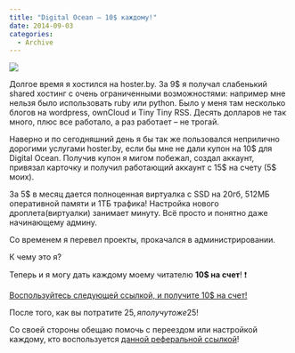 ```yaml
---
title: "Digital Ocean – 10$ каждому!"
date: 2014-09-03
categories:
  - Archive
---
```


[![](digital-ocean.jpg)](https://www.digitalocean.com/?refcode=bdf58ebe8365)

Долгое время я хостился на hoster.by. За 9$ я получал слабенький shared хостинг с очень ограниченными возможностями: например мне нельзя было использовать ruby или python. Было у меня там несколько блогов на wordpress, ownCloud и Tiny Tiny RSS. Десять долларов не так много, плюс все работало, а раз работает – не трогай.

Наверно и по сегодняшний день я бы так же пользовался неприлично дорогими услугами hoster.by, если бы мне не дали купон на 10$ для Digital Ocean. Получив купон я мигом побежал, создал аккаунт, привязал карточку и получил работающий аккаунт с 15$ на счету (5$ моих).

За 5$ в месяц дается полноценная виртуалка с SSD на 20гб, 512МБ оперативной памяти и 1ТБ трафика! Настройка нового дроплета(виртуалки) занимает минуту. Всё просто и понятно даже начинающему админу.

Со временем я перевел проекты, прокачался в администрировании.

К чему это я?

Теперь и я могу дать каждому моему читателю **10$ на счет**! ❗

[Воспользуйтесь следующей ссылкой, и получите 10$ на счет!](https://www.digitalocean.com/?refcode=bdf58ebe8365)

После того, как вы потратите 25$, я получу тоже 25$!

Со своей стороны обещаю помочь с переездом или настройкой каждому, кто воспользуется [данной реферальной ссылкой](https://www.digitalocean.com/?refcode=bdf58ebe8365)!
